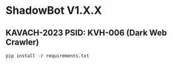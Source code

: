 # ShadowBot V1.X.X
## KAVACH-2023 PSID: KVH-006 (Dark Web Crawler)


```python
pip install -r requirements.txt
```
